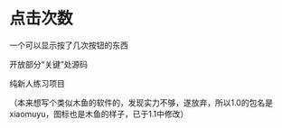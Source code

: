 # 点击次数
一个可以显示按了几次按钮的东西

开放部分“关键”处源码

纯新人练习项目

（本来想写个类似木鱼的软件的，发现实力不够，遂放弃，所以1.0的包名是xiaomuyu，图标也是木鱼的样子，已于1.1中修改）
